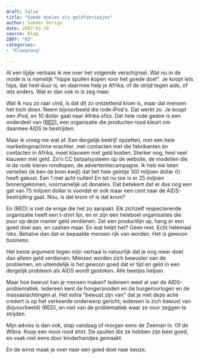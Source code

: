 ```yaml
---
draft: false
title: "Goede doelen als geldfabriekjes"
author: Sander Dorigo
date: 2007-03-10
source: Blog
2007: "03"
categories:
- "Klaagzang"

---
```


Al een tijdje verbaas ik me over het volgende verschijnsel. Wat nu in de mode is is namelijk "hippe spullen kopen voor het goede doel". Je koopt iets hips, dat heel duur is, en daarmee help je Afrika, of de strijd tegen aids, of iets anders. Wat er dan ook in is zeg maar.

<!--more-->

Wat ik nou zo raar vind, is dat dit zo ontzettend krom is, maar dat mensen het toch doen. Neem bijvoorbeeld die rode iPod's. Dat werkt zo. Je koopt een iPod, en 10 dollar gaat naar Afrika ofzo. Dat hele rode gedoe is een onderdeel van [(RED)](http://www.joinred.com/), een organisatie die producten rood kleurt om daarmee AIDS te bestrijden.

Maar ik vroeg me wat af. Een dergelijk bedrijf opzetten, met een hele marketingmachine erachter, met contacten met die fabrikanten én contacten in Afrika, moet klauwen met geld kosten. Sterker nog, heel veel klauwen met geld. Zo'n CC betaalsysteem op de website, de modellen die in de rode kleren rondlopen, de advertentiecampagne. Ik heb me laten vertellen (ik ben de bron kwijt) dat het hele geintje 100 miljoen dollar (!) heeft gekost. Een 1 met acht nullen! En tot nu toe is er 25 miljoen binnengekomen, voornamelijk uit donaties. Dat betekent dat er dus nog een gat van 75 miljoen dollar is voordat er ook maar een cent naar de AIDS-bestrijding gaat. Nou, is dat krom of is dat krom?

En (RED) is niet de enige die het zo aanpakt. Elk zichzelf respecterende organisatie heeft een t-shirt lijn, en er zijn een heleboel organisaties die puur op deze manier geld verdienen. Zet een productlijn op, hang er een goed doel aan, en cashen maar. En wat helpt het? Geen reet. Echt helemaal niks. Behalve dan dat er bepaalde mensen rijk van worden. Het is gewoon business.

Het beste argument tegen mijn verhaal is natuurlijk dat je nog meer doet dan alleen geld verdienen. Mensen worden zich bewuster van de problemen, en uiteindelijk is het gewoon goed dat er tijd en geld in een dergelijk probleem als AIDS wordt gestoken. Alle beetjes helpen.

Maar hoe bewust kan je mensen maken? Iedereen weet al van de AIDS-problematiek. Iedereen kent de hongersnoden en de burgeroorlogen en de massaslachtingen al. Het extra "bewust zijn van" dat je met deze actie creëert is op het verkeerde onderwerp gericht; iedereen is zich bewust van (bijvoorbeeld) (RED), en niet van de problematiek waar ze voor zeggen te strijden.

Mijn advies is dan ook, stap vandaag of morgen eens de Zeeman in. Of de Wibra. Koop een mooi rood shirt. De spullen die ze hebben zijn best goed, en vaak niet eens door kinderhandjes gemaakt.

En de winst maak je over naar een goed doel naar keuze.
